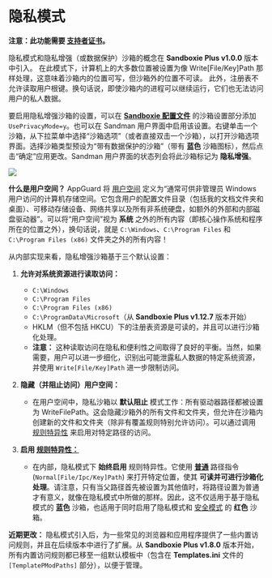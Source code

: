# 隐私模式

**注意：此功能需要 [支持者证书](https://sandboxie-plus.com/supporter-certificate/)。**

隐私模式和隐私增强（或数据保护）沙箱的概念在 **Sandboxie Plus v1.0.0** 版本中引入。
在此模式下，计算机上的大多数位置被设置为像 Write[File/Key]Path 那样处理，这意味着沙箱内的位置可写，但沙箱外的位置不可读。
此外，注册表不允许读取用户根键。换句话说，即使沙箱内的进程可以继续运行，它们也无法访问用户的私人数据。

要启用隐私增强沙箱的设置，可以在 **[Sandboxie 配置文件](../Content/zh_CN/SandboxieIni.md)** 的沙箱设置部分添加 `UsePrivacyMode=y`。也可以在 Sandman 用户界面中启用该设置。右键单击一个沙箱，从下拉菜单中选择“沙箱选项”（或者直接双击一个沙箱），以打开沙箱选项界面。选择沙箱类型预设为“带有数据保护的沙箱”（带有 **蓝色** 沙箱图标），然后点击“确定”应用更改。Sandman 用户界面的状态列会将此沙箱标记为 **隐私增强**。

![](../Media/Box_PrivacyMode.png)

**什么是用户空间？** AppGuard 将 [用户空间](https://malwaretips.com/threads/run-by-smartscreen-utility.65145/post-561364) 定义为“通常可供非管理员 Windows 用户访问的计算机存储空间。它包含用户的配置文件目录（包括我的文档文件夹和桌面）、可移动存储设备、网络共享以及所有非系统硬盘，如额外的外部和内部磁盘驱动器”。可以将“用户空间”视为 **系统** 之外的所有内容（即核心操作系统和程序所在的位置之外），换句话说，就是 `C:\Windows`、`C:\Program Files` 和 `C:\Program Files (x86)` 文件夹之外的所有内容！

从内部实现来看，隐私增强沙箱基于三个默认设置：

1. **允许对系统资源进行读取访问：**

    - `C:\Windows`
    - `C:\Program Files`
    - `C:\Program Files (x86)`
    - `C:\ProgramData\Microsoft`（从 **Sandboxie Plus v1.12.7** 版本开始）
    - HKLM（但不包括 HKCU）下的注册表资源是可读的，并且可以进行沙箱化处理。
    - **注意：** 这种读取访问在隐私和便利性之间取得了良好的平衡。当然，如果需要，用户可以进一步细化，识别出可能泄露私人数据的特定系统资源，并使用 `Write[File/Key]Path` 进一步限制访问。

2. **隐藏（并阻止访问）用户空间：**

    - 在用户空间中，隐私沙箱以 **默认阻止** 模式工作：所有驱动器路径都被设置为 WriteFilePath。这会隐藏沙箱外的所有文件和文件夹，但允许在沙箱内创建新的文件和文件夹（除非有覆盖规则特别允许访问）。可以通过调用 [规则特异性](../PlusContent/zh_CN/RuleSpecificity.md) 来启用对特定路径的访问。

3. **启用 [规则特异性：](../PlusContent/zh_CN/RuleSpecificity.md)**

    - 在内部，隐私模式下 **始终启用** 规则特异性。它使用 **[普通](../Content/zh_CN/NormalFilePath.md)** 路径指令 (`Normal[File/Ipc/Key]Path`) 来打开特定位置，使其 **可读并可进行沙箱化处理**。请注意，只有当父路径首先被设置为其他值时，将路径设置为普通才有意义，就像在隐私模式中所做的那样。因此，这不仅适用于基于隐私模式的 **蓝色** 沙箱，也适用于同时启用了隐私模式和 [安全模式](../PlusContent/zh_CN/security-mode.md) 的 **红色** 沙箱。

**近期更改：** 隐私模式引入后，为一些常见的浏览器和应用程序提供了一些内置访问规则，并且在后续版本中进行了扩展。从 **Sandboxie Plus v1.8.0** 版本开始，所有内置访问规则都已移至一组默认模板中（包含在 **Templates.ini** 文件的 `[TemplatePModPaths]` 部分），以便于管理。